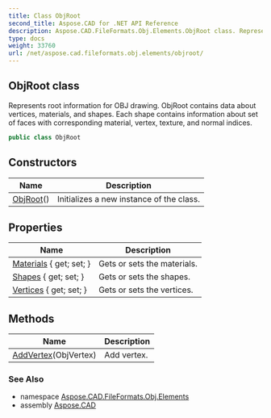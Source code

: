 ```yaml
---
title: Class ObjRoot
second_title: Aspose.CAD for .NET API Reference
description: Aspose.CAD.FileFormats.Obj.Elements.ObjRoot class. Represents root information for OBJ drawing. ObjRoot contains data about vertices materials and shapes. Each shape contains information about set of faces with corresponding material vertex texture and normal indices
type: docs
weight: 33760
url: /net/aspose.cad.fileformats.obj.elements/objroot/
---
```

## ObjRoot class

Represents root information for OBJ drawing. ObjRoot contains data about vertices, materials, and shapes. Each shape contains information about set of faces with corresponding material, vertex, texture, and normal indices.

```csharp
public class ObjRoot
```

## Constructors

| Name | Description |
| --- | --- |
| [ObjRoot](objroot/)() | Initializes a new instance of the class. |

## Properties

| Name | Description |
| --- | --- |
| [Materials](../../aspose.cad.fileformats.obj.elements/objroot/materials/) { get; set; } | Gets or sets the materials. |
| [Shapes](../../aspose.cad.fileformats.obj.elements/objroot/shapes/) { get; set; } | Gets or sets the shapes. |
| [Vertices](../../aspose.cad.fileformats.obj.elements/objroot/vertices/) { get; set; } | Gets or sets the vertices. |

## Methods

| Name | Description |
| --- | --- |
| [AddVertex](../../aspose.cad.fileformats.obj.elements/objroot/addvertex/)(ObjVertex) | Add vertex. |

### See Also

* namespace [Aspose.CAD.FileFormats.Obj.Elements](../../aspose.cad.fileformats.obj.elements/)
* assembly [Aspose.CAD](../../)


